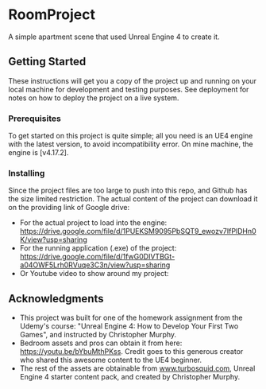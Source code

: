 # RoomProject
A simple apartment scene that used Unreal Engine 4 to create it. 

## Getting Started 
These instructions will get you a copy of the project up and running on your local machine for development and testing purposes. See deployment for notes on how to deploy the project on a live system.

### Prerequisites
To get started on this project is quite simple; all you need is an UE4 engine with the latest version, to avoid incompatibility error. On mine machine, the engine is [v4.17.2].

### Installing 
Since the project files are too large to push into this repo, and Github has the size limited restriction. The actual content of the project can download it on the providing link of Google drive: 
* For the actual project to load into the engine: https://drive.google.com/file/d/1PUEKSM9095PbSQT9_ewozv7IfPlDHn0K/view?usp=sharing
* For the running application (.exe) of the project: https://drive.google.com/file/d/1fwG0DIVTBGt-a04OWF5Lrh0RVuqe3C3n/view?usp=sharing
* Or Youtube video to show around my project: 

## Acknowledgments 
* This project was built for one of the homework assignment from the Udemy's course: "Unreal Engine 4: How to Develop Your First Two Games", and instructed by Christopher Murphy.
* Bedroom assets and pros can obtain it from here: https://youtu.be/bYbuMthPKss. Credit goes to this generous creator who shared this awesome content to the UE4 beginner. 
* The rest of the assets are obtainable from www.turbosquid.com, Unreal Engine 4 starter content pack, and created by Christopher Murphy.
